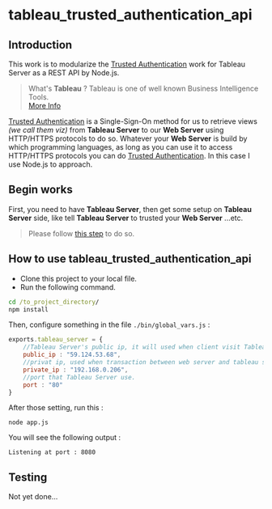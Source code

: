 # tableau_trusted_authentication_api

## Introduction

This work is to modularize the [Trusted Authentication](https://onlinehelp.tableau.com/current/server/en-us/trusted_auth_how.htm) work for Tableau Server as a REST API by Node.js.

>What's **Tableau** ? Tableau is one of well known Business Intelligence Tools.  
[More Info](https://www.tableau.com/)

[Trusted Authentication](https://onlinehelp.tableau.com/current/server/en-us/trusted_auth_how.htm) is a Single-Sign-On method for us to retrieve views *(we call them viz)* from **Tableau Server** to our **Web Server** using HTTP/HTTPS protocols to do so. Whatever your **Web Server** is build by which programming languages, as long as you can use it to access HTTP/HTTPS protocols you can do [Trusted Authentication](https://onlinehelp.tableau.com/current/server/en-us/trusted_auth_how.htm). In this case I use Node.js to approach.

## Begin works

First, you need to have **Tableau Server**, then get some setup on **Tableau Server** side, like tell **Tableau Server** to trusted your **Web Server** ...etc.
> Please follow [this step](https://onlinehelp.tableau.com/current/server/en-us/trusted_auth_trustIP.htm) to do so.

##  How to use **tableau_trusted_authentication_api**

* Clone this project to your local file.
* Run the following command.
```cmd
cd /to_project_directory/
npm install
```
Then, configure something in the file  ```./bin/global_vars.js``` :
```javascript
exports.tableau_server = {
    //Tableau Server's public ip, it will used when client visit Tableau Server. 
    public_ip : "59.124.53.68",
    //privat ip, used when transaction between web server and tableau server
    private_ip : "192.168.0.206",
    //port that Tableau Server use.
    port : "80"
}
``` 
After those setting, run this :
```
node app.js
```
You will see the following output :

```
Listening at port : 8080
```

## Testing

Not yet done...


